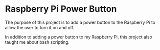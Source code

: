 # Raspberry Pi Power Button

The purpose of this project is to add a power button to the Raspberry Pi to allow the user to turn it on and off. 

In addition to adding a power button to my Raspberry Pi, this project also taught me about bash scripting. 